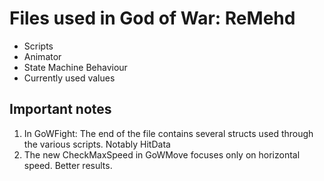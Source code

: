 # Files used in God of War: ReMehd


* Scripts 
* Animator
* State Machine Behaviour 
* Currently used values 

## Important notes 
1. In GoWFight: The end of the file contains several structs used through the various scripts. Notably HitData
1. The new CheckMaxSpeed in GoWMove focuses only on horizontal speed. Better results. 
